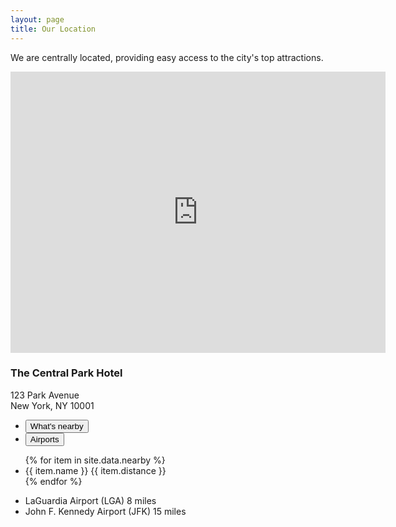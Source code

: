 ```yaml
---
layout: page
title: Our Location
---
```

We are centrally located, providing easy access to the city's top attractions.

<div class="row">
<div class="col-lg-8" data-aos="fade-up">
<!-- Google Maps Embed -->
<div class="ratio ratio-16x9 mb-4">
<iframe src="https://www.google.com/maps/embed?pb=!1m18!1m12!1m3!1d3022.62954512527!2d-73.98235!3d40.74844!2m3!1f0!2f0!3f0!3m2!1i1024!2i768!4f13.1!3m3!1m2!1s0x89c259a6f3b7ac8d%3A0x6b6a5a4a4b0c4e8!2s123%20Park%20Ave%2C%20New%20York%2C%20NY%2010001%2C%20USA!5e0!3m2!1sen!2sin!4v1620201655322!5m2!1sen!2sin" width="600" height="450" style="border:0;" allowfullscreen="" loading="lazy"></iframe>
</div>
</div>
<div class="col-lg-4" data-aos="fade-up" data-aos-delay="100">
<div class="location-details">
<h3>The Central Park Hotel</h3>
<p>123 Park Avenue<br>New York, NY 10001</p>
</div>
</div>
</div>

<div class="row mt-5">
<div class="col-12" data-aos="fade-up">
<!-- "What's Nearby" Feature -->
<div class="nearby-container">
<ul class="nav nav-tabs" id="locationTab" role="tablist">
<li class="nav-item" role="presentation">
<button class="nav-link active" id="nearby-tab" data-bs-toggle="tab" data-bs-target="#nearby" type="button" role="tab" aria-controls="nearby" aria-selected="true">What's nearby</button>
</li>
<li class="nav-item" role="presentation">
<button class="nav-link" id="airports-tab" data-bs-toggle="tab" data-bs-target="#airports" type="button" role="tab" aria-controls="airports" aria-selected="false">Airports</button>
</li>
</ul>
<div class="tab-content" id="locationTabContent">
<div class="tab-pane fade show active" id="nearby" role="tabpanel" aria-labelledby="nearby-tab">
<ul class="list-group list-group-flush">
{% for item in site.data.nearby %}
<li class="list-group-item d-flex justify-content-between align-items-center">
<span><i class="fas fa-map-marker-alt me-2"></i>{{ item.name }}</span>
<span class="text-muted">{{ item.distance }}</span>
</li>
{% endfor %}
</ul>
</div>
<div class="tab-pane fade" id="airports" role="tabpanel" aria-labelledby="airports-tab">
<ul class="list-group list-group-flush">
<li class="list-group-item d-flex justify-content-between align-items-center">
<span><i class="fas fa-plane-departure me-2"></i>LaGuardia Airport (LGA)</span>
<span class="text-muted">8 miles</span>
</li>
<li class="list-group-item d-flex justify-content-between align-items-center">
<span><i class="fas fa-plane-departure me-2"></i>John F. Kennedy Airport (JFK)</span>
<span class="text-muted">15 miles</span>
</li>
</ul>
</div>
</div>
</div>
</div>
</div>